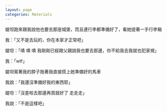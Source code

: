 ```yaml
---
layout: page
categories: Materials
---
```



媞坦跑來跟我說他也要去那座城堡，而且連行李都準備好了，看她提著一手行李箱  

我：「又不是去玩的，你在本家才正常吧」  

媞坦：「嘖 嘖 嘖 我剛剛已經跟父親說我也要去那邊，你不給我去我就也犯家規」  

我：「wtf」  

媞坦駕著我的脖子拖著我直接搭上她準備好的馬車  

我說：「我還沒準備好我的東西耶」  

媞坦：「沒差啦去那邊再買就好了 走走走」

我說：「不是這樣吧」

